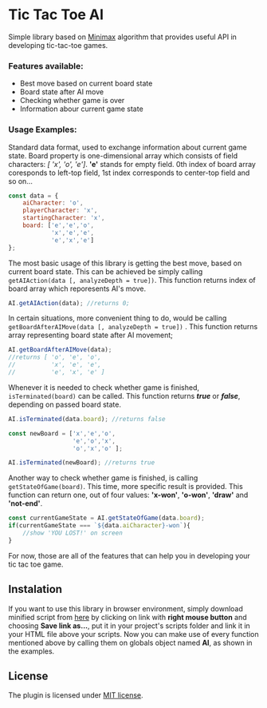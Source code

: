 # Tic Tac Toe AI
Simple library based on [Minimax](https://en.wikipedia.org/wiki/Minimax) algorithm that provides useful API in developing tic-tac-toe games.
### Features available:
* Best move based on current board state
* Board state after AI move
* Checking whether game is over
* Information abour current game state

### Usage Examples:
Standard data format, used to exchange information about current game state. 
Board property is one-dimensional array which consists of field characters: *[ 'x', 'o', 'e']*. **'e'** stands for empty field. 0th index of board array coresponds to left-top field, 1st index corresponds to center-top field and so on...
``` javascript
const data = {
    aiCharacter: 'o',
	playerCharacter: 'x',
	startingCharacter: 'x',
	board: ['e','e','o',
			'x','e','e',
			'e','x','e']
};
```
The most basic usage of this library is getting the best move, based on current board state. This can be achieved be simply calling ```getAIAction(data [, analyzeDepth = true])```. This function returns index of board array which reporesents AI's move.

``` javascript
AI.getAIAction(data); //returns 0;
```
In certain situations, more convenient thing to do, would be calling ```getBoardAfterAIMove(data [, analyzeDepth = true])``` . This function returns array
representing board state after AI movement;
``` javascript
AI.getBoardAfterAIMove(data);
//returns [ 'o', 'e', 'o',
//          'x', 'e', 'e', 
//          'e', 'x', 'e' ]
```
Whenever it is needed to check  whether game is finished, ```isTerminated(board)``` can be called. This function returns  ***true*** or ***false***, depending on passed board state.
```javascript
AI.isTerminated(data.board); //returns false

const newBoard = ['x','e','o',
                  'e','o','x',
                  'o','x','o' ];

AI.isTerminated(newBoard); //returns true
```
Another way to check whether game is finished, is calling ```getStateOfGame(board)```. This time, more specific result is provided. This function can return one, out of four values: **'x-won'**, **'o-won'**, **'draw'** and **'not-end'**. 
```javascript
const currentGameState = AI.getStateOfGame(data.board);
if(currentGameState === `${data.aiCharacter}-won`){
    //show 'YOU LOST!' on screen
}
```
For now, those are all of the features that can help you in developing your tic tac toe game.

## Instalation
If you want to use this library in browser environment, simply download minified script from [here](https://raw.githubusercontent.com/pietrzakacper/tic-tac-toe-ai/master/distribution/tic-tac-toe-ai-min.js) by clicking on link with **right mouse button** and choosing **Save link as...**, put it in your project's scripts folder and link it in your HTML file above your scripts. Now you can make use of every function mentioned above by calling them on globals object named **AI**, as shown in the examples.

## License

The plugin is licensed under [MIT license](https://opensource.org/licenses/MIT).

